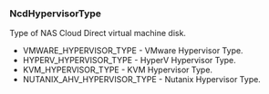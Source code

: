 ### NcdHypervisorType
Type of NAS Cloud Direct virtual machine disk.

- VMWARE_HYPERVISOR_TYPE - VMware Hypervisor Type.
- HYPERV_HYPERVISOR_TYPE - HyperV Hypervisor Type.
- KVM_HYPERVISOR_TYPE - KVM Hypervisor Type.
- NUTANIX_AHV_HYPERVISOR_TYPE - Nutanix Hypervisor Type.
